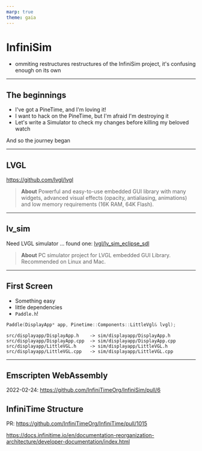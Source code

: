 ```yaml
---
marp: true
theme: gaia
---
```


# InfiniSim

- ommiting restructures restructures of the InfiniSim project, it's confusing enough on its own

---

## The beginnings

- I've got a PineTime, and I'm loving it!
- I want to hack on the PineTime, but I'm afraid I'm destroying it
- Let's write a Simulator to check my changes before killing my beloved watch

And so the journey began

---

## LVGL

https://github.com/lvgl/lvgl

> **About**
> Powerful and easy-to-use embedded GUI library with many widgets, advanced visual effects (opacity, antialiasing, animations) and low memory requirements (16K RAM, 64K Flash).

---

## lv_sim

Need LVGL simulator ... found one: [lvgl/lv_sim_eclipse_sdl ](https://github.com/lvgl/lv_sim_eclipse_sdl)

> **About**
> PC simulator project for LVGL embedded GUI Library. Recommended on Linux and Mac.

---

## First Screen

- Something easy
- little dependencies
- `Paddle.h`!

```cpp
Paddle(DisplayApp* app, Pinetime::Components::LittleVgl& lvgl);
```

```
src/displayapp/DisplayApp.h    -> sim/displayapp/DisplayApp.h
src/displayapp/DisplayApp.cpp  -> sim/displayapp/DisplayApp.cpp
src/displayapp/LittleVGL.h     -> sim/displayapp/LittleVGL.h
src/displayapp/LittleVGL.cpp   -> sim/displayapp/LittleVGL.cpp
```


---

## Emscripten WebAssembly

2022-02-24: https://github.com/InfiniTimeOrg/InfiniSim/pull/6

## InfiniTime Structure

PR: https://github.com/InfiniTimeOrg/InfiniTime/pull/1015

https://docs.infinitime.io/en/documentation-reorganization-architecture/developer-documentation/index.html
